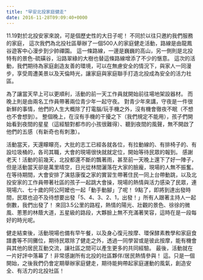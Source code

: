 ```yaml
---
title: "早安北投家庭健走"
date: 2016-11-28T09:09:40+0000
---
```


11.19對於北投安家來說，可是個歷史性的大日子呢！
不同於以往只邀約我們服務的家庭，
這次我們為北投社區舉辦了一個500人的家庭健走活動，路線是由龍鳳谷遊客中心漫步到少帥禪園。
這一條路線，一邊是巍巍的高山，另一側則是北投特有的景色-硫磺谷，沿路翠綠的大樹也替這條路線增添了不少的愜意。
這次的活動，我們期待為家庭創造友善的環境，可以在無慮安全的情況下，與家人一同漫步，享受周遭美景以及天倫時光，讓家庭與家庭聯手打造北投成為安全的活力社區。

為了讓當天早上可以更順利，活動的前一天工作員就開始前往場地架設器材。
而晚上則是由兩名工作員帶著兩位青少年一起守夜。
對青少年來講，守夜是一件很新鮮的事情，他們的人生大概除了打電腦/玩手機之外，沒有機會徹夜不眠（不想也不會想到）。
整個晚上，在沒有手機的干擾之下（我們規定不能用），孩子們開始看到夜間的星星（這經驗對都市的小孩很難得）、聽到夜間的風聲，無不開啟了他們的五感（有新奇也有刺激）。

活動當天，天還矇矇亮，大批的志工已經各就各位，有拉動線的、有排椅子的、有設垃圾桶的，各司其職，大會的現場很快就就定位，開始等待民眾的報到。
感謝老天！活動的前幾天，北投都還不斷的飄著雨，甚至前一天晚上還下了好一陣子，但是活動當天卻是萬里晴空，日光從林間灑落在大家的臉龐，現場的人無不振奮。
在等待期間，大會安排了演慈康復之家的實習生帶著住民一同上台帶動跳，以及北投安家的工作員帶著社區的孩子一起跳大會操，現場的熱情與活力感染了民眾，連現場六、七十歲的阿公阿嬤也一起「動手動腳」了呢！
9點了，即將到達出發時間，民眾也迫不及待想要出發「5、4、3、2、1，出發！」所有人跟著主持人一起倒數，我們出發了！
來回3.5公里的路程，熱情的陽光、壯觀的景色、徐徐的微風、蔥蔥的林蔭大道，五星級的路段，大夥臉上無不充滿著笑容，這時在是一段每好的時光呢。

健走結束後，活動現場也備有早午餐，以及身心復元按摩、環保酵素教學和家庭食譜書等不同攤位，期待民眾除了健走之外，透過一同學習或是彼此按摩，能有機會與其他的居民互動交流，讓社區之間可以產生更多的共同經驗。
最後，活動就在一片好評中落幕了！非常感謝所有北投的社區夥伴/居民熱情參與！
這。只是一個開始，之後我們仍會定期舉辦家庭健走，期待能夠帶起家庭運動的風氣，創造安全、有活力的北投社區！
